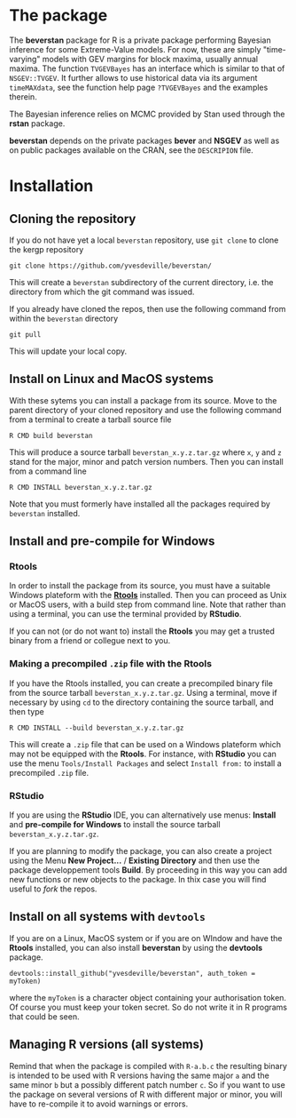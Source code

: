 The package
===========

The **beverstan** package for R is a private package performing Bayesian
inference for some Extreme-Value models. For now, these are simply
"time-varying" models with GEV margins for block maxima, usually annual
maxima. The function `TVGEVBayes` has an interface which is similar to
that of `NSGEV::TVGEV`. It further allows to use historical data via its
argument `timeMAXdata`, see the function help page `?TVGEVBayes` and the
examples therein.

The Bayesian inference relies on MCMC provided by Stan used through the
**rstan** package.

**beverstan** depends on the private packages **bever** and **NSGEV** as
well as on public packages available on the CRAN, see the `DESCRIPION`
file.

Installation
============

Cloning the repository
----------------------

If you do not have yet a local `beverstan` repository, use `git clone`
to clone the kergp repository

`git clone https://github.com/yvesdeville/beverstan/`

This will create a `beverstan` subdirectory of the current directory,
i.e. the directory from which the git command was issued.

If you already have cloned the repos, then use the following command
from within the `beverstan` directory

`git pull`

This will update your local copy.

Install on Linux and MacOS systems
----------------------------------

With these sytems you can install a package from its source. Move to the
parent directory of your cloned repository and use the following command
from a terminal to create a tarball source file

`R CMD build beverstan`

This will produce a source tarball `beverstan_x.y.z.tar.gz` where `x`,
`y` and `z` stand for the major, minor and patch version numbers. Then
you can install from a command line

`R CMD INSTALL beverstan_x.y.z.tar.gz`

Note that you must formerly have installed all the packages required by
`beverstan` installed.

Install and pre-compile for Windows
-----------------------------------

### Rtools

In order to install the package from its source, you must have a
suitable Windows plateform with the
[**Rtools**](https://cran.r-project.org/bin/windows/Rtools/) installed.
Then you can proceed as Unix or MacOS users, with a build step from
command line. Note that rather than using a terminal, you can use the
terminal provided by **RStudio**.

If you can not (or do not want to) install the **Rtools** you may get a
trusted binary from a friend or collegue next to you.

### Making a precompiled `.zip` file with the Rtools

If you have the Rtools installed, you can create a precompiled binary
file from the source tarball `beverstan_x.y.z.tar.gz`. Using a terminal,
move if necessary by using `cd` to the directory containing the source
tarball, and then type

`R CMD INSTALL --build beverstan_x.y.z.tar.gz`

This will create a `.zip` file that can be used on a Windows plateform
which may not be equipped with the **Rtools**. For instance, with
**RStudio** you can use the menu `Tools/Install Packages` and select
`Install from:` to install a precompiled `.zip` file.

### RStudio

If you are using the **RStudio** IDE, you can alternatively use menus:
**Install** and **pre-compile for Windows** to install the source
tarball `beverstan_x.y.z.tar.gz`.

If you are planning to modify the package, you can also create a project
using the Menu **New Project...** / **Existing Directory** and then use
the package developpement tools **Build**. By proceeding in this way you
can add new functions or new objects to the package. In thix case you
will find useful to *fork* the repos.

Install on all systems with `devtools`
--------------------------------------

If you are on a Linux, MacOS system or if you are on WIndow and have the
**Rtools** installed, you can also install **beverstan** by using the
**devtools** package.

    devtools::install_github("yvesdeville/beverstan", auth_token = myToken)

where the `myToken` is a character object containing your authorisation
token. Of course you must keep your token secret. So do not write it in
R programs that could be seen.

Managing R versions (all systems)
---------------------------------

Remind that when the package is compiled with `R-a.b.c` the resulting
binary is intended to be used with R versions having the same major `a`
and the same minor `b` but a possibly different patch number `c`. So if
you want to use the package on several versions of R with different
major or minor, you will have to re-compile it to avoid warnings or
errors.
